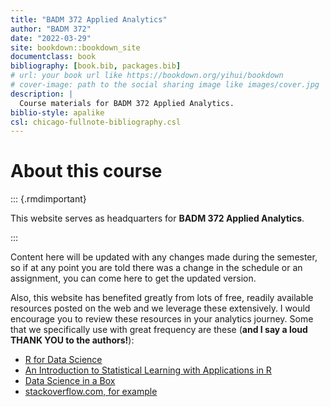 ```yaml
--- 
title: "BADM 372 Applied Analytics"
author: "BADM 372"
date: "2022-03-29"
site: bookdown::bookdown_site
documentclass: book
bibliography: [book.bib, packages.bib]
# url: your book url like https://bookdown.org/yihui/bookdown
# cover-image: path to the social sharing image like images/cover.jpg
description: |
  Course materials for BADM 372 Applied Analytics.
biblio-style: apalike
csl: chicago-fullnote-bibliography.csl
---
```


# About this course

::: {.rmdimportant}

This website serves as headquarters for **BADM 372 Applied  Analytics**. 

:::


Content here will be updated with any changes made during the semester, so if at any point you are told there was a change in the schedule or an assignment, you can come here to get the updated version.

Also, this website has benefited greatly from lots of free, readily available resources posted on the web and we leverage these extensively. I would encourage you to review these resources in your analytics journey. Some that we specifically use with great frequency are these (**and I say a loud THANK YOU to the authors!**):

- [R for Data Science](https://r4ds.had.co.nz/)
- [An Introduction to Statistical Learning with Applications in R](https://trevorhastie.github.io/ISLR/)
- [Data Science in a Box](https://datasciencebox.org/)
- [stackoverflow.com, for example](https://stackoverflow.com/questions/4862178/remove-rows-with-all-or-some-nas-missing-values-in-data-frame?rq=1)




